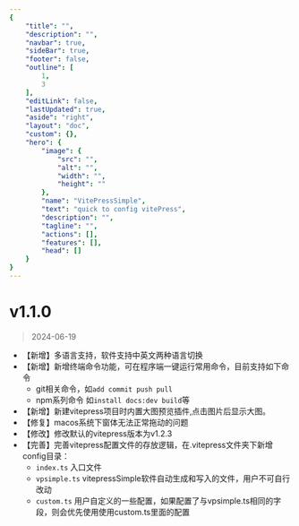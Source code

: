 ```yaml
---
{
    "title": "",
    "description": "",
    "navbar": true,
    "sideBar": true,
    "footer": false,
    "outline": [
        1,
        3
    ],
    "editLink": false,
    "lastUpdated": true,
    "aside": "right",
    "layout": "doc",
    "custom": {},
    "hero": {
        "image": {
            "src": "",
            "alt": "",
            "width": "",
            "height": ""
        },
        "name": "VitePressSimple",
        "text": "quick to config vitePress",
        "description": "",
        "tagline": "",
        "actions": [],
        "features": [],
        "head": []
    }
}
---
```


# v1.1.0

> 2024-06-19

* 【新增】多语言支持，软件支持中英文两种语言切换
* 【新增】新增终端命令功能，可在程序端一键运行常用命令，目前支持如下命令
  * git相关命令，如`add commit push pull`
  * npm系列命令 如`install docs:dev build`等
* 【新增】新建vitepress项目时内置大图预览插件,点击图片后显示大图。
* 【修复】macos系统下窗体无法正常拖动的问题
* 【修改】修改默认的vitepress版本为v1.2.3
* 【完善】完善vitepress配置文件的存放逻辑，在.vitepress文件夹下新增config目录：
  * `index.ts` 入口文件
  * `vpsimple.ts` vitepressSimple软件自动生成和写入的文件，用户不可自行改动
  * `custom.ts` 用户自定义的一些配置，如果配置了与vpsimple.ts相同的字段，则会优先使用使用custom.ts里面的配置
